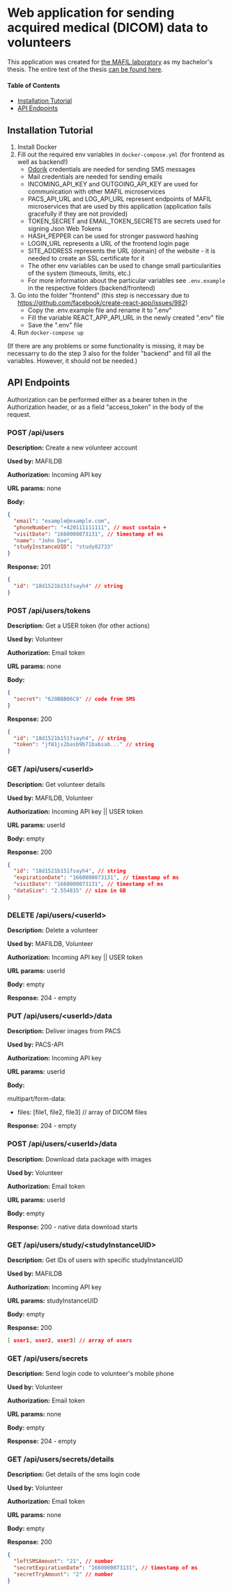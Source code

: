 # **Web application for sending acquired medical (DICOM) data to volunteers**

This application was created for [the MAFIL laboratory](https://mafil.ceitec.cz/en/) as my bachelor's thesis. The entire text of the thesis [can be found here](https://is.muni.cz/th/onf8p/).

#### Table of Contents

- [Installation Tutorial](#installation)
- [API Endpoints](#api-endpoints)

## Installation Tutorial

1. Install Docker
2. Fill out the required env variables in `docker-compose.yml` (for frontend as well as backend!)
   - [Odorik](https://www.odorik.cz/w/api:sms) credentials are needed for sending SMS messages
   - Mail credentials are needed for sending emails
   - INCOMING_API_KEY and OUTGOING_API_KEY are used for communication with other MAFIL microservices
   - PACS_API_URL and LOG_API_URL represent endpoints of MAFIL microservices that are used by this application (application fails gracefully if they are not provided)
   - TOKEN_SECRET and EMAIL_TOKEN_SECRETS are secrets used for signing Json Web Tokens
   - HASH_PEPPER can be used for stronger password hashing
   - LOGIN_URL represents a URL of the frontend login page
   - SITE_ADDRESS represents the URL (domain) of the website - it is needed to create an SSL certificate for it
   - The other env variables can be used to change small particularities of the system (timeouts, limits, etc.)
   - For more information about the particular variables see `.env.example` in the respective folders (backend/frontend)
3. Go into the folder "frontend" (this step is neccessary due to https://github.com/facebook/create-react-app/issues/982)
   - Copy the .env.example file and rename it to ".env"
   - Fill the variable REACT_APP_API_URL in the newly created ".env" file
   - Save the ".env" file
4. Run `docker-compose up`

(If there are any problems or some functionality is missing, it may be necessarry to do the step 3 also for the folder "backend" and fill all the variables. However, it should not be needed.)

## API Endpoints

Authorization can be performed either as a bearer tohen in the Authorization header, or as a field "access_token" in the body of the request.

### POST /api/users

**Description:** Create a new volunteer account

**Used by:** MAFILDB

**Authorization:** Incoming API key

**URL params:** none

**Body:**

```json
{
  "email": "example@example.com",
  "phoneNumber": "+420111111111", // must contain +
  "visitDate": "1660000073131", // timestamp of ms
  "name": "John Doe",
  "studyInstanceUID": "study82733"
}
```

**Response:** 201

```json
{
  "id": "18d1521b151fsayh4" // string
}
```

### POST /api/users/tokens

**Description:** Get a USER token (for other actions)

**Used by:** Volunteer

**Authorization:** Email token

**URL params:** none

**Body:**

```json
{
  "secret": "620BBB06C8" // code from SMS
}
```

**Response:** 200

```json
{
  "id": "18d1521b151fsayh4", // string
  "token": "jf81js2basb9b71babsab..." // string
}
```

### GET /api/users/\<userId>

**Description:** Get volunteer details

**Used by:** MAFILDB, Volunteer

**Authorization:** Incoming API key || USER token

**URL params:** userId

**Body:** empty

**Response:** 200

```json
{
  "id": "18d1521b151fsayh4", // string
  "expirationDate": "1660000073131", // timestamp of ms
  "visitDate": "1660000073131", // timestamp of ms
  "dataSize": "2.554815" // size in GB
}
```

### DELETE /api/users/\<userId>

**Description:** Delete a volunteer

**Used by:** MAFILDB, Volunteer

**Authorization:** Incoming API key || USER token

**URL params:** userId

**Body:** empty

**Response:** 204 - empty

### PUT /api/users/\<userId>/data

**Description:** Deliver images from PACS

**Used by:** PACS-API

**Authorization:** Incoming API key

**URL params:** userId

**Body:**

multipart/form-data:

- files: [file1, file2, file3] // array of DICOM files

**Response:** 204 - empty

### POST /api/users/\<userId>/data

**Description:** Download data package with images

**Used by:** Volunteer

**Authorization:** Email token

**URL params:** userId

**Body:** empty

**Response:** 200 - native data download starts

### GET /api/users/study/\<studyInstanceUID>

**Description:** Get IDs of users with specific studyInstanceUID

**Used by:** MAFILDB

**Authorization:** Incoming API key

**URL params:** studyInstanceUID

**Body:** empty

**Response:** 200

```json
[ user1, user2, user3] // array of users
```

### GET /api/users/secrets

**Description:** Send login code to volunteer's mobile phone

**Used by:** Volunteer

**Authorization:** Email token

**URL params:** none

**Body:** empty

**Response:** 204 - empty

### GET /api/users/secrets/details

**Description:** Get details of the sms login code

**Used by:** Volunteer

**Authorization:** Email token

**URL params:** none

**Body:** empty

**Response:** 200

```json
{
  "leftSMSAmount": "21", // number
  "secretExpirationDate": "1660000073131", // timestamp of ms
  "secretTryAmount": "2" // number
}
```
